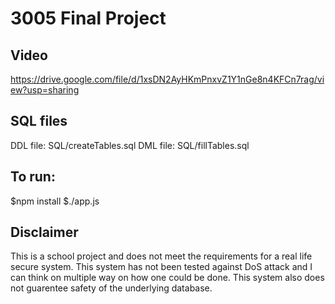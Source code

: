 # 3005 Final Project
## Video
https://drive.google.com/file/d/1xsDN2AyHKmPnxvZ1Y1nGe8n4KFCn7rag/view?usp=sharing

## SQL files
DDL file: SQL/createTables.sql
DML file: SQL/fillTables.sql

## To run:
$npm install
$./app.js

## Disclaimer
This is a school project and does not meet the requirements for a real life secure system. This system has not been tested against DoS attack and I can think on multiple way on how one could be done. This system also does not guarentee safety of the underlying database.
